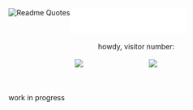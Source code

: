 <a href="https://shinminase.neocities.org/">
<img src="images/svg/header.svg"></img></a>
    <img src="https://quotes-github-readme.vercel.app/api?type=horizontal&quote=You%20didn't%20attract%20a%20freak.%20You%20attracted%20a%20man%20with%20a%20freak%20on%20his%20back.%20There's%20nothing%20wrong%20with%20you...%20except%20your%20hair.%20Your%20hair%20is%20a%20trainwreck.&author=Will%20Graham,%20Red%20Dragon" alt="Readme Quotes" align="left">
  </a>

<p align="center">
howdy, visitor number: <br><br>
   <a href="https://shinminase.neocities.org/">
    <img src="https://profile-counter.glitch.me/{shinminase}/count.svg">
  </a>
<img src="https://33.media.tumblr.com/54be933300b8279a986cea6336e5afc5/tumblr_nqx4d7vWnF1rp0vkjo1_500.gif" width="45%" align="right">
  <br>
<br>
  <br>
</p>
<p align="left"> work in progress
